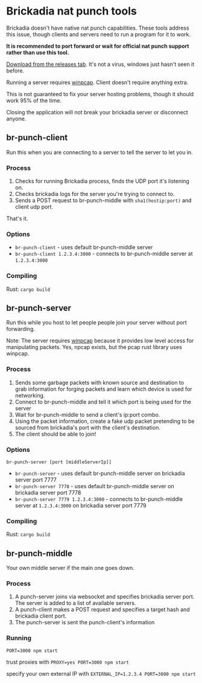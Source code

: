 # Brickadia nat punch tools

Brickadia doesn't have native nat punch capabilities.
These tools address this issue, though clients and servers need to run a program for it to work.

**It is recommended to port forward or wait for official nat punch support rather than use this tool.**

[Download from the releases tab](https://github.com/Meshiest/br-punch/releases). It's not a virus, windows just hasn't seen it before.

Running a server requires [winpcap](https://www.winpcap.org/install/default.htm). Client doesn't require anything extra.

This is not guaranteed to fix your server hosting problems, though it should work 95% of the time.

Closing the application will not break your brickadia server or disconnect anyone.

## br-punch-client

Run this when you are connecting to a server to tell the server to let you in.

### Process

1. Checks for running Brickadia process, finds the UDP port it's listening on.
2. Checks brickadia logs for the server you're trying to connect to.
3. Sends a POST request to br-punch-middle with `sha1(hostip:port)` and client udp port.

That's it.

### Options

* `br-punch-client` - uses default br-punch-middle server
* `br-punch-client 1.2.3.4:3000` - connects to br-punch-middle server at `1.2.3.4:3000`

### Compiling

Rust: `cargo build`

## br-punch-server

Run this while you host to let people people join your server without port forwarding.

Note: The server requires [winpcap](https://www.winpcap.org/install/default.htm) because it provides low level access for manipulating packets. Yes, npcap exists, but the pcap rust library uses winpcap.

### Process

1. Sends some garbage packets with known source and destination to grab information for forging packets and learn which device is used for networking.
2. Connect to br-punch-middle and tell it which port is being used for the server
3. Wait for br-punch-middle to send a client's ip:port combo.
4. Using the packet information, create a fake udp packet pretending to be sourced from brickadia's port with the client's destination.
5. The client should be able to join!

### Options

`br-punch-server [port [middleServerIp]]`

* `br-punch-server` - uses default br-punch-middle server on brickadia server port 7777
* `br-punch-server 7778` - uses default br-punch-middle server on brickadia server port 7778
* `br-punch-server 7779 1.2.3.4:3000` - connects to br-punch-middle server at `1.2.3.4:3000` on brickadia server port 7779

### Compiling

Rust: `cargo build`

## br-punch-middle

Your own middle server if the main one goes down.

### Process

1. A punch-server joins via websocket and specifies brickadia server port. The server is added to a list of available servers.
2. A punch-client makes a POST request and specifies a target hash and brickadia client port.
3. The punch-server is sent the punch-client's information

### Running

`PORT=3000 npm start`

trust proxies with `PROXY=yes PORT=3000 npm start`

specify your own external IP with `EXTERNAL_IP=1.2.3.4 PORT=3000 npm start`
